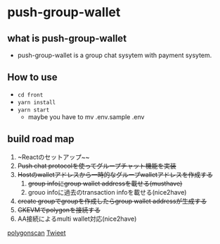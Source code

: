 # push-group-wallet
## what is push-group-wallet
- push-group-wallet is a group chat sysytem with payment sysytem.

## How to use
- `cd front`
- `yarn install`
- `yarn start`
	- maybe you have to mv .env.sample .env

## build road map
1. ~Reactのセットアップ~~
1. ~~Push chat protocolを使ってグループチャット機能を実装~~
1. ~~Hostのwalletアドレスから一時的なグループwalletアドレスを作成する~~
	1. ~~group infoにgroup wallet addressを載せる(musthave)~~
	1. grouo infoに過去のtransaction infoを載せる(nice2have)
1. ~~create groupでgroupを作成したらgroup wallet addressが生成する~~
1. ~~GKEVMでpolygonを接続する~~
1. AA接続によるmulti wallet対応(nice2have)

[polygonscan](https://testnet-zkevm.polygonscan.com/address/0x92cBb9699667cCd685167e4C72d1c6718155be8A)
[Twieet](https://twitter.com/sora_grayscale/status/1647352202665795584?s=20)

